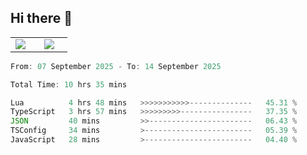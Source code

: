 ## Hi there 👋

<p align="center">
  <table align="center">
  <tr border="none">
  <td width="35%" align="center">
    <img  align="center"  src="http://github-profile-summary-cards.vercel.app/api/cards/stats?username=ricepunk&theme=github_dark" />
  </td>
    
  <td width="65%" align="center">
    <img  align="center"  src="http://github-profile-summary-cards.vercel.app/api/cards/profile-details?username=ricepunk&theme=github_dark" />
  </td>
  </tr>
  </table>
</p>

<!--START_SECTION:waka-->

```typescript
From: 07 September 2025 - To: 14 September 2025

Total Time: 10 hrs 35 mins

Lua          4 hrs 48 mins   >>>>>>>>>>>--------------   45.31 %
TypeScript   3 hrs 57 mins   >>>>>>>>>----------------   37.35 %
JSON         40 mins         >>-----------------------   06.43 %
TSConfig     34 mins         >------------------------   05.39 %
JavaScript   28 mins         >------------------------   04.40 %
```

<!--END_SECTION:waka-->
